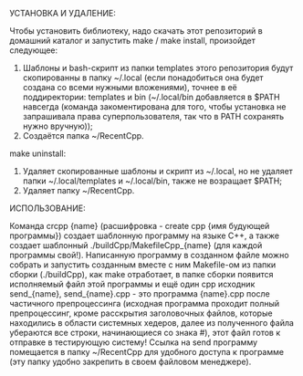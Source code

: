 УСТАНОВКА И УДАЛЕНИЕ:

Чтобы установить библиотеку, надо скачать этот репозиторий в домашний каталог и запустить make / make install, произойдет следующее:
  1. Шаблоны и bash-скрипт из папки templates этого репозитория будут скопированны в папку ~/.local (если понадобиться она будет создана со всеми нужными вложениями), точнее в её поддиректории: templates и bin (~/.local/bin добавляется в $PATH навсегда (команда закоментирована для того, чтобы установка не запрашивала права суперпользователя, так что в PATH сохранять нужно вручную));
  2. Создаётся папка ~/RecentCpp.

make uninstall:
  1. Удаляет скопированные шаблоны и скрипт из ~/.local, но не удаляет папки ~/.local/templates и ~/.local/bin, также не возращает $PATH;
  2. Удаляет папку ~/RecentCpp.


ИСПОЛЬЗОВАНИЕ:

Команда crcpp {name} (расшифровка - create cpp {имя будующей программы}) создает шаблонную программу на языке C++, а также создает шаблонный ./buildCpp/MakefileCpp_{name} (для каждой программы свой!). Написанную программу в созданном файле можно собрать и запустить созданным вместе с ним Makefile-ом из папки сборки (./buildCpp), как make отработает, в папке сборки появится исполняемый файл этой программы и ещё один cpp исходник send_{name}, send_{name}.cpp - это программа {name}.cpp после частичного препроцессинга (исходная программа проходит полный препроцессинг, кроме расскрытия заголовочных файлов, которые находились в области системных хедеров, далее из полученного файла убераются все строки, начинающиеся со знака #), этот файл готов к отправке в тестирующую систему! Ссылка на send программу помещается в папку ~/RecentCpp для удобного доступа к программе (эту папку удобно закрепить в своем файловом менеджере). 
